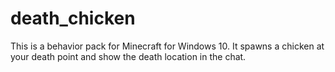 # death_chicken

This is a behavior pack for Minecraft for Windows 10.
It spawns a chicken at your death point and show the death location in the chat.